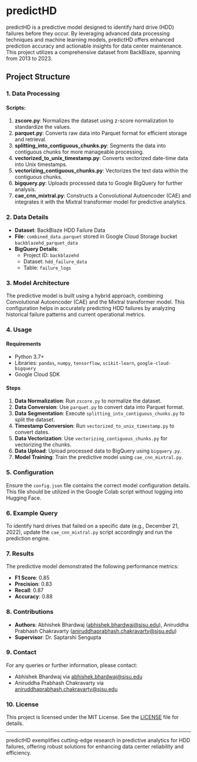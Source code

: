 # predictHD

predictHD is a predictive model designed to identify hard drive (HDD) failures before they occur. By leveraging advanced data processing techniques and machine learning models, predictHD offers enhanced prediction accuracy and actionable insights for data center maintenance. This project utilizes a comprehensive dataset from BackBlaze, spanning from 2013 to 2023.

## Project Structure

### 1. Data Processing

#### Scripts:

1. **zscore.py**: Normalizes the dataset using z-score normalization to standardize the values.
2. **parquet.py**: Converts raw data into Parquet format for efficient storage and retrieval.
3. **splitting_into_contiguous_chunks.py**: Segments the data into contiguous chunks for more manageable processing.
4. **vectorized_to_unix_timestamp.py**: Converts vectorized date-time data into Unix timestamps.
5. **vectorizing_contiguous_chunks.py**: Vectorizes the text data within the contiguous chunks.
6. **bigquery.py**: Uploads processed data to Google BigQuery for further analysis.
7. **cae_cnn_mixtral.py**: Constructs a Convolutional Autoencoder (CAE) and integrates it with the Mixtral transformer model for predictive analytics.

### 2. Data Details

- **Dataset**: BackBlaze HDD Failure Data
- **File**: `combined_data.parquet` stored in Google Cloud Storage bucket `backblazehd_parquet_data`
- **BigQuery Details**: 
  - Project ID: `backblazehd`
  - Dataset: `hdd_failure_data`
  - Table: `failure_logs`

### 3. Model Architecture

The predictive model is built using a hybrid approach, combining Convolutional Autoencoder (CAE) and the Mixtral transformer model. This configuration helps in accurately predicting HDD failures by analyzing historical failure patterns and current operational metrics.

### 4. Usage

#### Requirements

- Python 3.7+
- Libraries: `pandas`, `numpy`, `tensorflow`, `scikit-learn`, `google-cloud-bigquery`
- Google Cloud SDK

#### Steps

1. **Data Normalization**: Run `zscore.py` to normalize the dataset.
2. **Data Conversion**: Use `parquet.py` to convert data into Parquet format.
3. **Data Segmentation**: Execute `splitting_into_contiguous_chunks.py` to split the dataset.
4. **Timestamp Conversion**: Run `vectorized_to_unix_timestamp.py` to convert dates.
5. **Data Vectorization**: Use `vectorizing_contiguous_chunks.py` for vectorizing the chunks.
6. **Data Upload**: Upload processed data to BigQuery using `bigquery.py`.
7. **Model Training**: Train the predictive model using `cae_cnn_mixtral.py`.

### 5. Configuration

Ensure the `config.json` file contains the correct model configuration details. This file should be utilized in the Google Colab script without logging into Hugging Face.

### 6. Example Query

To identify hard drives that failed on a specific date (e.g., December 21, 2022), update the `cae_cnn_mixtral.py` script accordingly and run the prediction engine.

### 7. Results

The predictive model demonstrated the following performance metrics:

- **F1 Score**: 0.85
- **Precision**: 0.83
- **Recall**: 0.87
- **Accuracy**: 0.88

### 8. Contributions

- **Authors**: Abhishek Bhardwaj ([abhishek.bhardwaj@sjsu.edu](mailto:abhishek.bhardwaj@sjsu.edu)), Aniruddha Prabhash Chakravarty ([aniruddhaprabhash.chakravarty@sjsu.edu](mailto:aniruddhaprabhash.chakravarty@sjsu.edu))
- **Supervisor**: Dr. Saptarshi Sengupta

### 9. Contact

For any queries or further information, please contact:

- Abhishek Bhardwaj via [abhishek.bhardwaj@sjsu.edu](mailto:abhishek.bhardwaj@sjsu.edu)
- Aniruddha Prabhash Chakravarty via [aniruddhaprabhash.chakravarty@sjsu.edu](mailto:aniruddhaprabhash.chakravarty@sjsu.edu)

### 10. License

This project is licensed under the MIT License. See the [LICENSE](LICENSE) file for details.

---

predictHD exemplifies cutting-edge research in predictive analytics for HDD failures, offering robust solutions for enhancing data center reliability and efficiency.

